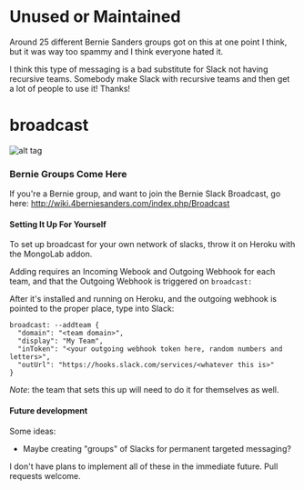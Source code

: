 # Unused or Maintained

Around 25 different Bernie Sanders groups got on this at one point I think, but it was way too spammy and I think everyone hated it.

I think this type of messaging is a bad substitute for Slack not having recursive teams. Somebody make Slack with recursive teams and then get a lot of people to use it! Thanks!

# broadcast
![alt tag](http://i.imgur.com/Qa2Civs.png)

### Bernie Groups Come Here ###
If you're a Bernie group, and want to join the Bernie Slack Broadcast, go here: http://wiki.4berniesanders.com/index.php/Broadcast

#### Setting It Up For Yourself ####
To set up broadcast for your own network of slacks, throw it on Heroku with the MongoLab addon.

Adding requires an Incoming Webook and Outgoing Webhook for each team, and that the Outgoing Webhook is triggered on `broadcast:`

After it's installed and running on Heroku, and the outgoing webhook is pointed to the proper place, type into Slack:
```
broadcast: --addteam {
  "domain": "<team domain>",
  "display": "My Team",
  "inToken": "<your outgoing webhook token here, random numbers and letters>",
  "outUrl": "https://hooks.slack.com/services/<whatever this is>"
}
```
*Note*: the team that sets this up will need to do it for themselves as well.

#### Future development ####
Some ideas:
* Maybe creating "groups" of Slacks for permanent targeted messaging?

I don't have plans to implement all of these in the immediate future. Pull requests welcome.
